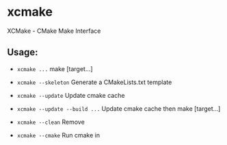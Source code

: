 # xcmake
XCMake - CMake Make Interface

## Usage:
* `xcmake ...` make [target...]

* `xcmake --skeleton` Generate a CMakeLists.txt template

* `xcmake --update` Update cmake cache

* `xcmake --update --build ...` Update cmake cache then make [target...]

* `xcmake --clean` Remove <build-dir>

* `xcmake --cmake` Run cmake in <build-dir>
